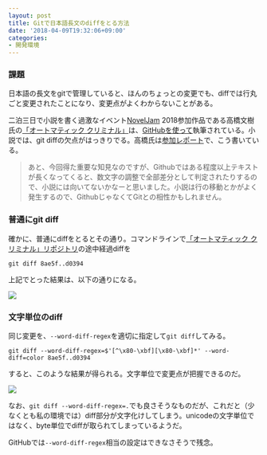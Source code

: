 ```yaml
---
layout: post
title: Gitで日本語長文のdiffをとる方法
date: '2018-04-09T19:32:06+09:00'
categories:
- 開発環境
---
```


### 課題

日本語の長文をgitで管理していると、ほんのちょっとの変更でも、diffでは行丸ごと変更されたことになり、変更点がよくわからないことがある。

二泊三日で小説を書く過激なイベント[NovelJam](https://www.noveljam.org) 2018参加作品である高橋文樹氏の[「オートマティック クリミナル」](https://bccks.jp/bcck/153422/info)は、[GitHubを使って](https://github.com/fumikito/noveljam2018)執筆されている。小説では、git diffの欠点がはっきりでる。高橋氏は[参加レポート](https://takahashifumiki.com/literature/4445/)で、こう書いている。

> あと、今回得た重要な知見なのですが、Githubではある程度以上テキストが長くなってくると、数文字の調整で全部差分として判定されたりするので、小説には向いてないかなーと思いました。小説は行の移動とかがよく発生するので、GithubじゃなくてGitとの相性かもしれません。

### 普通にgit diff

確かに、普通にdiffをとるとその通り。コマンドラインで[「オートマティック クリミナル」リポジトリ](https://github.com/fumikito/noveljam2018)の途中経過diffを

```
git diff 8ae5f..d0394
```

上記でとった結果は、以下の通りになる。


![](/blog/images/normal-git-diff-japanese.png)

### 文字単位のdiff

同じ変更を、`--word-diff-regex`を適切に指定して`git diff`してみる。

```
git diff --word-diff-regex=$'[^\x80-\xbf][\x80-\xbf]*' --word-diff=color 8ae5f..d0394
```

すると、このような結果が得られる。文字単位で変更点が把握できるのだ。

![](/blog/images/word-git-diff-japanese.png)

なお、`git diff --word-diff-regex=.`でも良さそうなものだが、これだと（少なくとも私の環境では）diff部分が文字化けしてしまう。unicodeの文字単位ではなく、byte単位でdiffが取られてしまっているようだ。

GitHubでは`--word-diff-regex`相当の設定はできなさそうで残念。
